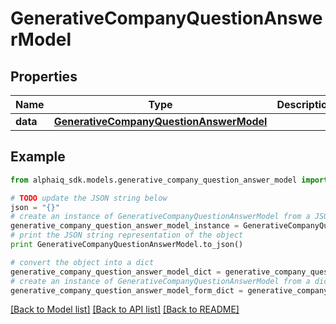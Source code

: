 # GenerativeCompanyQuestionAnswerModel


## Properties

Name | Type | Description | Notes
------------ | ------------- | ------------- | -------------
**data** | [**GenerativeCompanyQuestionAnswerModel**](GenerativeCompanyQuestionAnswerModel.md) |  | 

## Example

```python
from alphaiq_sdk.models.generative_company_question_answer_model import GenerativeCompanyQuestionAnswerModel

# TODO update the JSON string below
json = "{}"
# create an instance of GenerativeCompanyQuestionAnswerModel from a JSON string
generative_company_question_answer_model_instance = GenerativeCompanyQuestionAnswerModel.from_json(json)
# print the JSON string representation of the object
print GenerativeCompanyQuestionAnswerModel.to_json()

# convert the object into a dict
generative_company_question_answer_model_dict = generative_company_question_answer_model_instance.to_dict()
# create an instance of GenerativeCompanyQuestionAnswerModel from a dict
generative_company_question_answer_model_form_dict = generative_company_question_answer_model.from_dict(generative_company_question_answer_model_dict)
```
[[Back to Model list]](../README.md#documentation-for-models) [[Back to API list]](../README.md#documentation-for-api-endpoints) [[Back to README]](../README.md)


